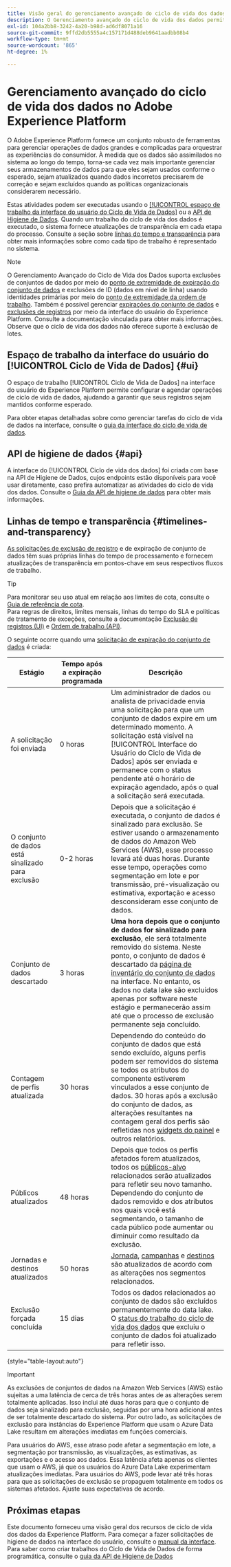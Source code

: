 ```yaml
---
title: Visão geral do gerenciamento avançado do ciclo de vida dos dados
description: O Gerenciamento avançado do ciclo de vida dos dados permite gerenciar o ciclo de vida dos dados atualizando ou removendo registros desatualizados ou imprecisos.
exl-id: 104a2bb8-3242-4a20-b98d-ad6df8071a16
source-git-commit: 9ffd2db5555a4c157171d488deb9641aadbb08b4
workflow-type: tm+mt
source-wordcount: '865'
ht-degree: 1%

---
```


# Gerenciamento avançado do ciclo de vida dos dados no Adobe Experience Platform

O Adobe Experience Platform fornece um conjunto robusto de ferramentas para gerenciar operações de dados grandes e complicadas para orquestrar as experiências do consumidor. À medida que os dados são assimilados no sistema ao longo do tempo, torna-se cada vez mais importante gerenciar seus armazenamentos de dados para que eles sejam usados conforme o esperado, sejam atualizados quando dados incorretos precisarem de correção e sejam excluídos quando as políticas organizacionais considerarem necessário.

<!-- Experience Platform's data lifecycle capabilities allow you to manage your stored data through the following:

* Scheduling automated dataset expirations
* Deleting individual records from one or all datasets

>[!IMPORTANT]
>
>Record deletes are meant to be used for data cleansing, removing anonymous data, or data minimization. They are **not** to be used for data subject rights requests (compliance) as pertaining to privacy regulations like the General Data Protection Regulation (GDPR). For all compliance use cases, use [Adobe Experience Platform Privacy Service](../privacy-service/home.md) instead. -->

Estas atividades podem ser executadas usando o [[!UICONTROL espaço de trabalho da interface do usuário do Ciclo de Vida de Dados]](#ui) ou a [API de Higiene de Dados](#api). Quando um trabalho do ciclo de vida dos dados é executado, o sistema fornece atualizações de transparência em cada etapa do processo. Consulte a seção sobre [linhas do tempo e transparência](#timelines-and-transparency) para obter mais informações sobre como cada tipo de trabalho é representado no sistema.

>[!NOTE]
>
>O Gerenciamento Avançado do Ciclo de Vida dos Dados suporta exclusões de conjuntos de dados por meio do [ponto de extremidade de expiração do conjunto de dados](./api/dataset-expiration.md) e exclusões de ID (dados em nível de linha) usando identidades primárias por meio do [ponto de extremidade da ordem de trabalho](./api/workorder.md). Também é possível gerenciar [expirações do conjunto de dados](./ui/dataset-expiration.md) e [exclusões de registros](./ui/record-delete.md) por meio da interface do usuário do Experience Platform. Consulte a documentação vinculada para obter mais informações. Observe que o ciclo de vida dos dados não oferece suporte à exclusão de lotes.

## Espaço de trabalho da interface do usuário do [!UICONTROL Ciclo de Vida de Dados] {#ui}

O espaço de trabalho [!UICONTROL Ciclo de Vida de Dados] na interface do usuário do Experience Platform permite configurar e agendar operações de ciclo de vida de dados, ajudando a garantir que seus registros sejam mantidos conforme esperado.

Para obter etapas detalhadas sobre como gerenciar tarefas do ciclo de vida de dados na interface, consulte o [guia da interface do ciclo de vida de dados](./ui/overview.md).

## API de higiene de dados {#api}

A interface do [!UICONTROL Ciclo de vida dos dados] foi criada com base na API de Higiene de Dados, cujos endpoints estão disponíveis para você usar diretamente, caso prefira automatizar as atividades do ciclo de vida dos dados. Consulte o [Guia da API de higiene de dados](./api/overview.md) para obter mais informações.

## Linhas de tempo e transparência {#timelines-and-transparency}

[As solicitações de exclusão de registro](./ui/record-delete.md) e de expiração de conjunto de dados têm suas próprias linhas do tempo de processamento e fornecem atualizações de transparência em pontos-chave em seus respectivos fluxos de trabalho.

>[!TIP]
>
>Para monitorar seu uso atual em relação aos limites de cota, consulte o [Guia de referência de cota](./api/quota.md).\
>Para regras de direitos, limites mensais, linhas do tempo do SLA e políticas de tratamento de exceções, consulte a documentação [Exclusão de registros (UI)](./ui/record-delete.md#quotas) e [Ordem de trabalho (API)](./api/workorder.md#quotas).

O seguinte ocorre quando uma [solicitação de expiração do conjunto de dados](./ui/dataset-expiration.md) é criada:

| Estágio | Tempo após a expiração programada | Descrição |
| --- | --- | --- |
| A solicitação foi enviada | 0 horas | Um administrador de dados ou analista de privacidade envia uma solicitação para que um conjunto de dados expire em um determinado momento. A solicitação está visível na [!UICONTROL Interface do Usuário do Ciclo de Vida de Dados] após ser enviada e permanece com o status pendente até o horário de expiração agendado, após o qual a solicitação será executada. |
| O conjunto de dados está sinalizado para exclusão | 0-2 horas | Depois que a solicitação é executada, o conjunto de dados é sinalizado para exclusão. Se estiver usando o armazenamento de dados do Amazon Web Services (AWS), esse processo levará até duas horas. Durante esse tempo, operações como segmentação em lote e por transmissão, pré-visualização ou estimativa, exportação e acesso desconsideram esse conjunto de dados. |
| Conjunto de dados descartado | 3 horas | **Uma hora depois que o conjunto de dados for sinalizado para exclusão**, ele será totalmente removido do sistema. Neste ponto, o conjunto de dados é descartado da [página de inventário do conjunto de dados](../catalog/datasets/user-guide.md) na interface. No entanto, os dados no data lake são excluídos apenas por software neste estágio e permanecerão assim até que o processo de exclusão permanente seja concluído. |
| Contagem de perfis atualizada | 30 horas | Dependendo do conteúdo do conjunto de dados que está sendo excluído, alguns perfis podem ser removidos do sistema se todos os atributos do componente estiverem vinculados a esse conjunto de dados. 30 horas após a exclusão do conjunto de dados, as alterações resultantes na contagem geral dos perfis são refletidas nos [widgets do painel](../dashboards/guides/profiles.md#profile-count-trend) e outros relatórios. |
| Públicos atualizados | 48 horas | Depois que todos os perfis afetados forem atualizados, todos os [públicos-alvo](../segmentation/home.md) relacionados serão atualizados para refletir seu novo tamanho. Dependendo do conjunto de dados removido e dos atributos nos quais você está segmentando, o tamanho de cada público pode aumentar ou diminuir como resultado da exclusão. |
| Jornadas e destinos atualizados | 50 horas | [Jornada](https://experienceleague.adobe.com/docs/journey-optimizer/using/orchestrate-journeys/about-journeys/journey.html?lang=pt-BR), [campanhas](https://experienceleague.adobe.com/docs/journey-optimizer/using/campaigns/get-started-with-campaigns.html?lang=pt-BR) e [destinos](../destinations/home.md) são atualizados de acordo com as alterações nos segmentos relacionados. |
| Exclusão forçada concluída | 15 dias | Todos os dados relacionados ao conjunto de dados são excluídos permanentemente do data lake. O [status do trabalho do ciclo de vida dos dados](./ui/browse.md#view-details) que excluiu o conjunto de dados foi atualizado para refletir isso. |

{style="table-layout:auto"}

>[!IMPORTANT]
>
>As exclusões de conjuntos de dados na Amazon Web Services (AWS) estão sujeitas a uma latência de cerca de três horas antes de as alterações serem totalmente aplicadas. Isso inclui até duas horas para que o conjunto de dados seja sinalizado para exclusão, seguidas por uma hora adicional antes de ser totalmente descartado do sistema. Por outro lado, as solicitações de exclusão para instâncias do Experience Platform que usam o Azure Data Lake resultam em alterações imediatas em funções comerciais.
>
>Para usuários do AWS, esse atraso pode afetar a segmentação em lote, a segmentação por transmissão, as visualizações, as estimativas, as exportações e o acesso aos dados. Essa latência afeta apenas os clientes que usam o AWS, já que os usuários do Azure Data Lake experimentam atualizações imediatas. Para usuários do AWS, pode levar até três horas para que as solicitações de exclusão se propaguem totalmente em todos os sistemas afetados. Ajuste suas expectativas de acordo.


<!-- ### Record deletes {#record-delete-transparency}

The following takes place when a [record delete request](./ui/record-delete.md) is created:

| Stage | Time after request submission | Description |
| --- | --- | --- |
| Request is submitted | 0 hours | A data steward or privacy analyist submits a record delete request. The request is visible in the [!UICONTROL Data Lifecycle UI] after it has been submitted. |
| Profile lookups updated | 3 hours | The change in profile counts caused by the deleted identity are reflected in [dashboard widgets](../dashboards/guides/profiles.md#profile-count-trend) and other reports. |
| Segments updated | 24 hours | Once profiles are removed, all related [segments](../segmentation/home.md) are updated to reflect their new size. |
| Journeys and destinations updated | 26 hours | [Journeys](https://experienceleague.adobe.com/docs/journey-optimizer/using/orchestrate-journeys/about-journeys/journey.html?lang=pt-BR), [campaigns](https://experienceleague.adobe.com/docs/journey-optimizer/using/campaigns/get-started-with-campaigns.html?lang=pt-BR), and [destinations](../destinations/home.md) are updated according to changes in related segments. |
| Records soft deleted in data lake | 7 days | The data is soft deleted from the data lake. |
| Data vacuuming completed | 14 days | The [status of the lifecycle job](./ui/browse.md#view-details) updates to indicate that the job has completed, meaning that data vacuuming has been completed on the data lake and the relevant records have been hard deleted. |

{style="table-layout:auto"} -->

## Próximas etapas

Este documento forneceu uma visão geral dos recursos de ciclo de vida dos dados da Experience Platform. Para começar a fazer solicitações de higiene de dados na interface do usuário, consulte o [manual da interface](./ui/overview.md). Para saber como criar trabalhos do Ciclo de Vida de Dados de forma programática, consulte o [guia da API de Higiene de Dados](./api/overview.md)
